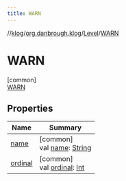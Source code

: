 ```yaml
---
title: WARN
---
```

//[klog](../../../../index.html)/[org.danbrough.klog](../../index.html)/[Level](../index.html)/[WARN](index.html)



# WARN



[common]\
[WARN](index.html)



## Properties


| Name | Summary |
|---|---|
| [name](../-e-r-r-o-r/index.html#-372974862%2FProperties%2F1242518872) | [common]<br>val [name](../-e-r-r-o-r/index.html#-372974862%2FProperties%2F1242518872): [String](https://kotlinlang.org/api/latest/jvm/stdlib/kotlin/-string/index.html) |
| [ordinal](../-e-r-r-o-r/index.html#-739389684%2FProperties%2F1242518872) | [common]<br>val [ordinal](../-e-r-r-o-r/index.html#-739389684%2FProperties%2F1242518872): [Int](https://kotlinlang.org/api/latest/jvm/stdlib/kotlin/-int/index.html) |

